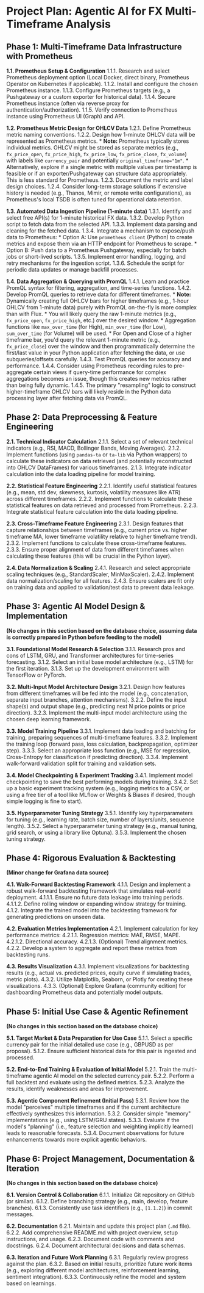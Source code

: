 # Project Plan: Agentic AI for FX Multi-Timeframe Analysis

## Phase 1: Multi-Timeframe Data Infrastructure with Prometheus

**1.1. Prometheus Setup & Configuration**
    1.1.1. Research and select Prometheus deployment option (Local Docker, direct binary, Prometheus Operator on Kubernetes if applicable).
    1.1.2. Install and configure the chosen Prometheus instance.
    1.1.3. Configure Prometheus targets (e.g., a Pushgateway or a custom exporter for historical data).
    1.1.4. Secure Prometheus instance (often via reverse proxy for authentication/authorization).
    1.1.5. Verify connection to Prometheus instance using Prometheus UI (Graph) and API.

**1.2. Prometheus Metric Design for OHLCV Data**
    1.2.1. Define Prometheus metric naming conventions.
    1.2.2. Design how 1-minute OHLCV data will be represented as Prometheus metrics.
        *   **Note:** Prometheus typically stores individual metrics. OHLCV might be stored as separate metrics (e.g., `fx_price_open`, `fx_price_high`, `fx_price_low`, `fx_price_close`, `fx_volume`) with labels like `currency_pair` and potentially `original_timeframe="1m"`.
        *   Alternatively, explore if a single metric with multiple values per timestamp is feasible or if an exporter/Pushgateway can structure data appropriately. This is less standard for Prometheus.
    1.2.3. Document the metric and label design choices.
    1.2.4. Consider long-term storage solutions if extensive history is needed (e.g., Thanos, Mimir, or remote write configurations), as Prometheus's local TSDB is often tuned for operational data retention.

**1.3. Automated Data Ingestion Pipeline (1-minute data)**
    1.3.1. Identify and select free API(s) for 1-minute historical FX data.
    1.3.2. Develop Python script to fetch data from the selected API.
    1.3.3. Implement data parsing and cleaning for the fetched data.
    1.3.4. Integrate a mechanism to expose/push data to Prometheus:
        *   Option A: Use `prometheus_client` (Python) to create metrics and expose them via an HTTP endpoint for Prometheus to scrape.
        *   Option B: Push data to a Prometheus Pushgateway, especially for batch jobs or short-lived scripts.
    1.3.5. Implement error handling, logging, and retry mechanisms for the ingestion script.
    1.3.6. Schedule the script for periodic data updates or manage backfill processes.

**1.4. Data Aggregation & Querying with PromQL**
    1.4.1. Learn and practice PromQL syntax for filtering, aggregation, and time-series functions.
    1.4.2. Develop PromQL queries to retrieve data for different timeframes.
        *   **Note:** Dynamically creating full OHLCV bars for higher timeframes (e.g., 1-hour OHLCV from 1-minute data) purely with PromQL on-the-fly is more complex than with Flux.
        *   You will likely query the raw 1-minute metrics (e.g., `fx_price_open`, `fx_price_high`, etc.) over the desired window.
        *   Aggregation functions like `max_over_time` (for High), `min_over_time` (for Low), `sum_over_time` (for Volume) will be used.
        *   For Open and Close of a higher timeframe bar, you'd query the relevant 1-minute metric (e.g., `fx_price_close`) over the window and then programmatically determine the first/last value in your Python application after fetching the data, or use subqueries/offsets carefully.
    1.4.3. Test PromQL queries for accuracy and performance.
    1.4.4. Consider using Prometheus recording rules to pre-aggregate certain views if query-time performance for complex aggregations becomes an issue, though this creates new metrics rather than being fully dynamic.
    1.4.5. The primary "resampling" logic to construct higher-timeframe OHLCV bars will likely reside in the Python data processing layer after fetching data via PromQL.

## Phase 2: Data Preprocessing & Feature Engineering

**2.1. Technical Indicator Calculation**
    2.1.1. Select a set of relevant technical indicators (e.g., RSI, MACD, Bollinger Bands, Moving Averages).
    2.1.2. Implement functions (using `pandas-ta` or `ta-lib` via Python wrappers) to calculate these indicators on data retrieved (and potentially reconstructed into OHLCV DataFrames) for various timeframes.
    2.1.3. Integrate indicator calculation into the data loading pipeline for model training.

**2.2. Statistical Feature Engineering**
    2.2.1. Identify useful statistical features (e.g., mean, std dev, skewness, kurtosis, volatility measures like ATR) across different timeframes.
    2.2.2. Implement functions to calculate these statistical features on data retrieved and processed from Prometheus.
    2.2.3. Integrate statistical feature calculation into the data loading pipeline.

**2.3. Cross-Timeframe Feature Engineering**
    2.3.1. Design features that capture relationships between timeframes (e.g., current price vs. higher timeframe MA, lower timeframe volatility relative to higher timeframe trend).
    2.3.2. Implement functions to calculate these cross-timeframe features.
    2.3.3. Ensure proper alignment of data from different timeframes when calculating these features (this will be crucial in the Python layer).

**2.4. Data Normalization & Scaling**
    2.4.1. Research and select appropriate scaling techniques (e.g., StandardScaler, MinMaxScaler).
    2.4.2. Implement data normalization/scaling for all features.
    2.4.3. Ensure scalers are fit only on training data and applied to validation/test data to prevent data leakage.

## Phase 3: Agentic AI Model Design & Implementation

**(No changes in this section based on the database choice, assuming data is correctly prepared in Python before feeding to the model)**

**3.1. Foundational Model Research & Selection**
    3.1.1. Research pros and cons of LSTM, GRU, and Transformer architectures for time-series forecasting.
    3.1.2. Select an initial base model architecture (e.g., LSTM) for the first iteration.
    3.1.3. Set up the development environment with TensorFlow or PyTorch.

**3.2. Multi-Input Model Architecture Design**
    3.2.1. Design how features from different timeframes will be fed into the model (e.g., concatenation, separate input branches, attention mechanisms).
    3.2.2. Define the input shape(s) and output shape (e.g., predicting next N price points or price direction).
    3.2.3. Implement the multi-input model architecture using the chosen deep learning framework.

**3.3. Model Training Pipeline**
    3.3.1. Implement data loading and batching for training, preparing sequences of multi-timeframe features.
    3.3.2. Implement the training loop (forward pass, loss calculation, backpropagation, optimizer step).
    3.3.3. Select an appropriate loss function (e.g., MSE for regression, Cross-Entropy for classification if predicting direction).
    3.3.4. Implement walk-forward validation split for training and validation sets.

**3.4. Model Checkpointing & Experiment Tracking**
    3.4.1. Implement model checkpointing to save the best performing models during training.
    3.4.2. Set up a basic experiment tracking system (e.g., logging metrics to a CSV, or using a free tier of a tool like MLflow or Weights & Biases if desired, though simple logging is fine to start).

**3.5. Hyperparameter Tuning Strategy**
    3.5.1. Identify key hyperparameters for tuning (e.g., learning rate, batch size, number of layers/units, sequence length).
    3.5.2. Select a hyperparameter tuning strategy (e.g., manual tuning, grid search, or using a library like Optuna).
    3.5.3. Implement the chosen tuning strategy.

## Phase 4: Rigorous Evaluation & Backtesting

**(Minor change for Grafana data source)**

**4.1. Walk-Forward Backtesting Framework**
    4.1.1. Design and implement a robust walk-forward backtesting framework that simulates real-world deployment.
        4.1.1.1. Ensure no future data leakage into training periods.
        4.1.1.2. Define rolling window or expanding window strategy for training.
    4.1.2. Integrate the trained model into the backtesting framework for generating predictions on unseen data.

**4.2. Evaluation Metrics Implementation**
    4.2.1. Implement calculation for key performance metrics:
        4.2.1.1. Regression metrics: MAE, RMSE, MAPE.
        4.2.1.2. Directional accuracy.
        4.2.1.3. (Optional) Trend alignment metrics.
    4.2.2. Develop a system to aggregate and report these metrics from backtesting runs.

**4.3. Results Visualization**
    4.3.1. Implement visualizations for backtesting results (e.g., actual vs. predicted prices, equity curve if simulating trades, metric plots).
    4.3.2. Utilize Matplotlib, Seaborn, or Plotly for creating these visualizations.
    4.3.3. (Optional) Explore Grafana (community edition) for dashboarding Prometheus data and potentially model outputs.

## Phase 5: Initial Use Case & Agentic Refinement

**(No changes in this section based on the database choice)**

**5.1. Target Market & Data Preparation for Use Case**
    5.1.1. Select a specific currency pair for the initial detailed use case (e.g., GBPUSD as per proposal).
    5.1.2. Ensure sufficient historical data for this pair is ingested and processed.

**5.2. End-to-End Training & Evaluation of Initial Model**
    5.2.1. Train the multi-timeframe agentic AI model on the selected currency pair.
    5.2.2. Perform a full backtest and evaluate using the defined metrics.
    5.2.3. Analyze the results, identify weaknesses and areas for improvement.

**5.3. Agentic Component Refinement (Initial Pass)**
    5.3.1. Review how the model "perceives" multiple timeframes and if the current architecture effectively synthesizes this information.
    5.3.2. Consider simple "memory" implementations (e.g., using LSTM/GRU states).
    5.3.3. Evaluate if the model's "planning" (i.e., feature selection and weighting implicitly learned) leads to reasonable forecasts.
    5.3.4. Document observations for future enhancements towards more explicit agentic behaviors.

## Phase 6: Project Management, Documentation & Iteration

**(No changes in this section based on the database choice)**

**6.1. Version Control & Collaboration**
    6.1.1. Initialize Git repository on GitHub (or similar).
    6.1.2. Define branching strategy (e.g., main, develop, feature branches).
    6.1.3. Consistently use task identifiers (e.g., `[1.1.2]`) in commit messages.

**6.2. Documentation**
    6.2.1. Maintain and update this project plan (`.md` file).
    6.2.2. Add comprehensive README.md with project overview, setup instructions, and usage.
    6.2.3. Document code with comments and docstrings.
    6.2.4. Document architectural decisions and data schemas.

**6.3. Iteration and Future Work Planning**
    6.3.1. Regularly review progress against the plan.
    6.3.2. Based on initial results, prioritize future work items (e.g., exploring different model architectures, reinforcement learning, sentiment integration).
    6.3.3. Continuously refine the model and system based on learnings.